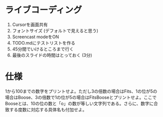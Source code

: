 # ライブコーディング

1. Cursorを画面共有
2. フォントサイズ (デフォルトで見えると思う)
3. Screencast modeをON
4. TODO.mdにテストリストを作る
5. 45分間でいけるところまで行く
6. 最後のスライドの時間はとっておく (3分)

# 仕様

1から100までの数字をプリントせよ。ただし3の倍数の場合はFits、1の位が5の場合はBoose、3の倍数で1の位が5の場合はFitsBooseとプリントせよ。ここでBooseとは、10の位の数と「o」の数が等しい文字列である。さらに、数字に合致する度数に対応する具体名も付加せよ。